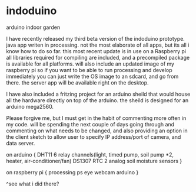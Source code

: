 indoduino
=========

arduino indoor garden



   I have recently released my third beta version of the indoduino prototype. java app writen in processing. not the most elaborate of all apps, but its all i know how to do so far. this most recent update is in use on a Raspberry pi all libraries required for compiling are included, and a precompiled package is available for all platforms. will also include an updated image of my raspberry pi so if you want to be able to run processing and develop immediately you can just write the OS image to an sdcard, and go from there. the server app will be available right on the desktop.

   I have also included a fritzing project for an arduino sheild that would house all the hardware directly on top of the arduino. the sheild is designed for an arduino mega2560. 

   Please forgive me, but I must get in the habit of commenting more often in my code. will be spending the next couple of days going through and commenting on what needs to be changed, and also providing an option in the client sketch to allow user to specify IP address/port of camera, and data server.




on arduino {
DHT11
6 relay channels(light, timed pump, soil pump *2, heater, air-conditioner/fan)
DS1307 RTC
2 analog soil moisture sensors
}


on raspberry pi {
processing
ps eye webcam
arduino
}

 ^see what i did there?
 
 
 























